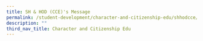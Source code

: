 ```yaml
---
title: SH & HOD (CCE)'s Message
permalink: /student-development/character-and-citizenship-edu/shhodcce/
description: ""
third_nav_title: Character and Citizenship Edu
---
```


